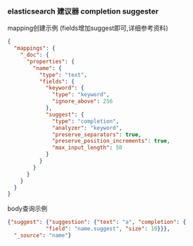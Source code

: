 ### elasticsearch 建议器 completion suggester

[参考]: [https://www.cnblogs.com/Neeo/articles/10695019.html]

mapping创建示例 (fields增加suggest即可,详细参考资料)
```json
{
  "mappings": {
    "_doc": {
      "properties": {
        "name": {
          "type": "text",
          "fields": {
            "keyword": {
              "type": "keyword",
              "ignore_above": 256
            },
            "suggest": {
              "type": "completion",
              "analyzer": "keyword",
              "preserve_separators": true,
              "preserve_position_increments": true,
              "max_input_length": 50
            }
          }
        }
      }
    }
  }
}

```
body查询示例
```json
{"suggest": {"suggestion": {"text": "a", "completion": {
            "field": "name.suggest", "size": 10}}}, 
  "_source": "name"}
```